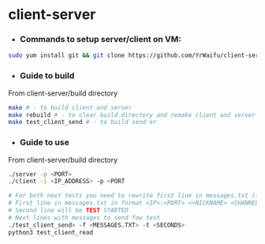 # client-server
* ### Commands to setup server/client on VM:
```bash 
sudo yum install git && git clone https://github.com/YrWaifu/client-server.git && sudo yum install gcc && sudo yum install openssl-devel && sudo yum install openssl-devel
```

* ### Guide to build

From client-server/build directory

```bash
make # - to build client and server
make rebuild # - to clear build directory and remake client and server
make test_client_send # - to build send'er
```

* ### Guide to use

From client-server/build directory

```bash
./server -p <PORT>
./client -i <IP_ADDRESS> -p <PORT

# For both next tests you need to rewrite first line in messages.txt (if you use template)
# First line in messages.txt in format <IP>:<PORT> <>NICKNAME> <CHANNEL>
# Second line will be TEST STARTED
# Next lines with messages to send fow test
./test_client_send> -f <MESSAGES.TXT> -t <SECONDS>
python3 test_client_read
```